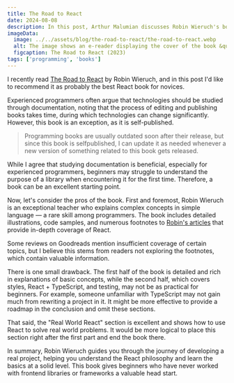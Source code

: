 ```yaml
---
title: The Road to React
date: 2024-08-08
description: In this post, Arthur Malumian discusses Robin Wieruch's book &quot;The Road to React&quot;, highlighting it as an excellent resource for beginners learning React. The author emphasizes that while documentation is beneficial for experienced programmers, the book offers accessible explanations of complex concepts and practical examples, making it an ideal starting point for those encountering the library for the first time.
imageData:
  image: ../../assets/blog/the-road-to-react/the-road-to-react.webp
  alt: The image shows an e-reader displaying the cover of the book &quot;The Road to React&quot; by Robin Wieruch.
  figcaption: The Road to React (2023)
tags: ['programming', 'books']
---
```


I recently read [The Road to React](https://www.roadtoreact.com/) by Robin Wieruch, and in this post I'd like to recommend it as probably the best React book for novices.

Experienced programmers often argue that technologies should be studied through documentation, noting that the process of editing and publishing books takes time, during which technologies can change significantly. However, this book is an exception, as it is self-published.

> Programming books are usually outdated soon after their release, but since this book is selfpublished, I can update it as needed whenever a new version of something related to this book gets released.

While I agree that studying documentation is beneficial, especially for experienced programmers, beginners may struggle to understand the purpose of a library when encountering it for the first time. Therefore, a book can be an excellent starting point.

Now, let's consider the pros of the book. First and foremost, Robin Wieruch is an exceptional teacher who explains complex concepts in simple language — a rare skill among programmers. The book includes detailed illustrations, code samples, and numerous footnotes to [Robin's articles](https://www.robinwieruch.de/blog/) that provide in-depth coverage of React.

Some reviews on Goodreads mention insufficient coverage of certain topics, but I believe this stems from readers not exploring the footnotes, which contain valuable information.

There is one small drawback. The first half of the book is detailed and rich in explanations of basic concepts, while the second half, which covers styles, React + TypeScript, and testing, may not be as practical for beginners. For example, someone unfamiliar with TypeScript may not gain much from rewriting a project in it. It might be more effective to provide a roadmap in the conclusion and omit these sections.

That said, the "Real World React" section is excellent and shows how to use React to solve real world problems. It would be more logical to place this section right after the first part and end the book there.

In summary, Robin Wieruch guides you through the journey of developing a real project, helping you understand the React philosophy and learn the basics at a solid level. This book gives beginners who have never worked with frontend libraries or frameworks a valuable head start.
